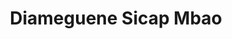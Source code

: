 ---
title: Diameguene Sicap Mbao
url: /diameguene-sicap-mbao/
latitude: 14.765
longitude: -17.352
---